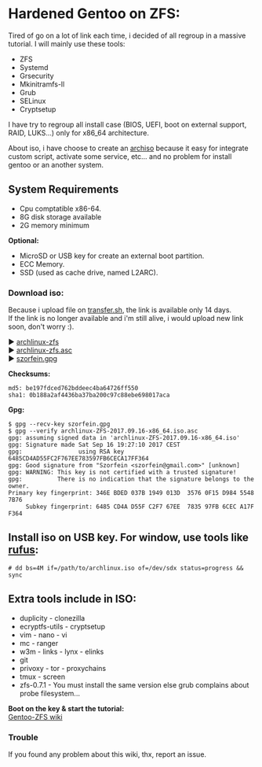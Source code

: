 # Hardened Gentoo on ZFS:

Tired of go on a lot of link each time, i decided of all regroup in a massive tutorial.
I will mainly use these tools:

+ ZFS
+ Systemd
+ Grsecurity
+ Mkinitramfs-ll
+ Grub
+ SELinux
+ Cryptsetup

I have try to regroup all install case (BIOS, UEFI, boot on external support, RAID, LUKS...) only for x86_64 architecture.

About iso, i have choose to create an [archiso](https://wiki.archlinux.org/index.php/Archiso) because it easy for integrate custom script, activate some service, etc... and no problem for install gentoo or an another system.

## System Requirements

* Cpu comptatible x86-64.
* 8G disk storage available
* 2G memory minimum
    
**Optional:**

* MicroSD or USB key for create an external boot partition.
* ECC Memory.
* SSD (used as cache drive, named L2ARC).

### Download iso:

Because i upload file on [transfer.sh](https://transfer.sh), the link is available only 14 days.  
If the link is no longer available and i'm still alive, i would upload new link soon, don't worry :).

:arrow_forward: [archlinux-zfs](https://transfer.sh/1HqY8/archlinux-ZFS-2017.09.16-x86_64.iso)  
:arrow_forward: [archlinux-zfs.asc](https://raw.githubusercontent.com/szorfein/Gentoo-ZFS/master/archlinux-ZFS-2017.09.16-x86_64.iso.asc)  
:arrow_forward: [szorfein.gpg](https://raw.githubusercontent.com/szorfein/Gentoo-ZFS/master/szorfein.gpg)

**Checksums:**

    md5: be197fdced762bddeec4ba64726ff550  
    sha1: 0b188a2af4436ba37ba200c97c88ebe698017aca  

**Gpg:**

    $ gpg --recv-key szorfein.gpg
    $ gpg --verify archlinux-ZFS-2017.09.16-x86_64.iso.asc
    gpg: assuming signed data in 'archlinux-ZFS-2017.09.16-x86_64.iso'
    gpg: Signature made Sat Sep 16 19:27:10 2017 CEST
    gpg:                using RSA key 6485CD4AD55FC2F767EE783597FB6CECA17FF364
    gpg: Good signature from "Szorfein <szorfein@gmail.com>" [unknown]
    gpg: WARNING: This key is not certified with a trusted signature!
    gpg:          There is no indication that the signature belongs to the owner.
    Primary key fingerprint: 346E BDED 037B 1949 013D  3576 0F15 D984 5548 7B76
         Subkey fingerprint: 6485 CD4A D55F C2F7 67EE  7835 97FB 6CEC A17F F364

## Install iso on USB key. For window, use tools like [rufus](https://rufus.akeo.ie/):  

    # dd bs=4M if=/path/to/archlinux.iso of=/dev/sdx status=progress && sync

## Extra tools include in ISO:

* duplicity - clonezilla
* ecryptfs-utils - cryptsetup
* vim - nano - vi
* mc - ranger
* w3m - links - lynx - elinks
* git
* privoxy - tor - proxychains
* tmux - screen
* zfs-0.7.1 - You must install the same version else grub complains about probe filesystem...

**Boot on the key & start the tutorial:**  
[Gentoo-ZFS wiki](https://github.com/szorfein/Gentoo-ZFS/wiki)  

### Trouble

If you found any problem about this wiki, thx, report an issue.  
